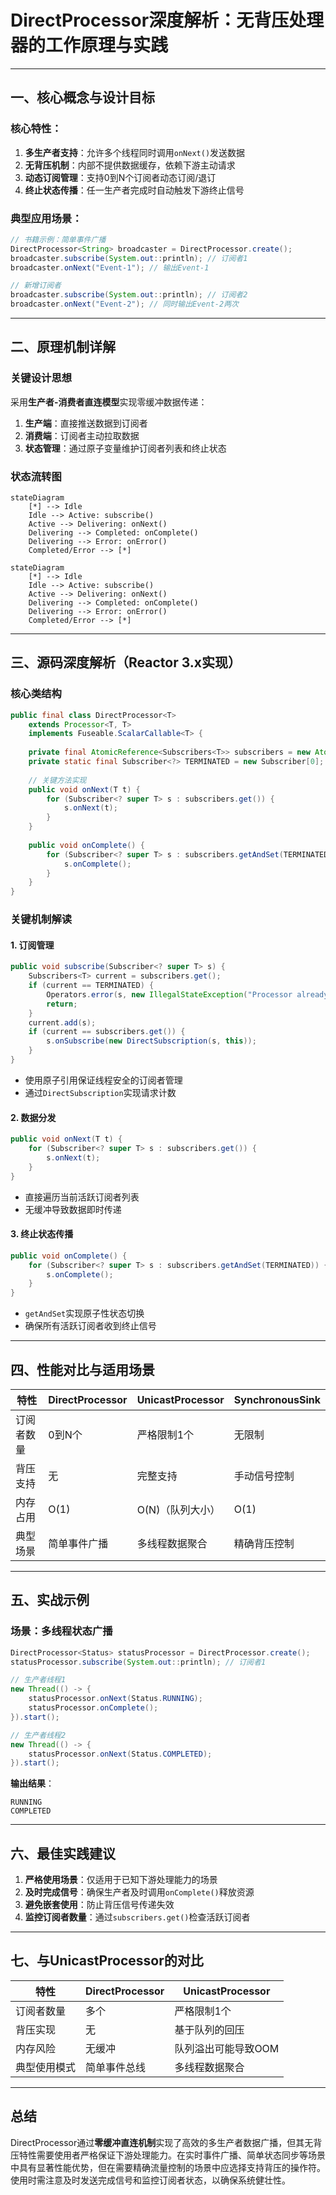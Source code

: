 # DirectProcessor深度解析：无背压处理器的工作原理与实践

------

## 一、核心概念与设计目标

### 核心特性：

1. **多生产者支持**：允许多个线程同时调用`onNext()`发送数据
2. **无背压机制**：内部不提供数据缓存，依赖下游主动请求
3. **动态订阅管理**：支持0到N个订阅者动态订阅/退订
4. **终止状态传播**：任一生产者完成时自动触发下游终止信号

### 典型应用场景：

```java
// 书籍示例：简单事件广播
DirectProcessor<String> broadcaster = DirectProcessor.create();
broadcaster.subscribe(System.out::println); // 订阅者1
broadcaster.onNext("Event-1"); // 输出Event-1

// 新增订阅者
broadcaster.subscribe(System.out::println); // 订阅者2
broadcaster.onNext("Event-2"); // 同时输出Event-2两次
```

------

## 二、原理机制详解

### 关键设计思想

采用**生产者-消费者直连模型**实现零缓冲数据传递：

1. **生产端**：直接推送数据到订阅者
2. **消费端**：订阅者主动拉取数据
3. **状态管理**：通过原子变量维护订阅者列表和终止状态

### 状态流转图

```mermaid
stateDiagram
    [*] --> Idle
    Idle --> Active: subscribe()
    Active --> Delivering: onNext()
    Delivering --> Completed: onComplete()
    Delivering --> Error: onError()
    Completed/Error --> [*]
```



```mermaid
stateDiagram
    [*] --> Idle
    Idle --> Active: subscribe()
    Active --> Delivering: onNext()
    Delivering --> Completed: onComplete()
    Delivering --> Error: onError()
    Completed/Error --> [*]
```

------

## 三、源码深度解析（Reactor 3.x实现）

### 核心类结构

```java
public final class DirectProcessor<T> 
    extends Processor<T, T> 
    implements Fuseable.ScalarCallable<T> {
    
    private final AtomicReference<Subscribers<T>> subscribers = new AtomicReference<>(Subscribers.EMPTY);
    private static final Subscriber<?> TERMINATED = new Subscriber[0];
    
    // 关键方法实现
    public void onNext(T t) {
        for (Subscriber<? super T> s : subscribers.get()) {
            s.onNext(t);
        }
    }
    
    public void onComplete() {
        for (Subscriber<? super T> s : subscribers.getAndSet(TERMINATED)) {
            s.onComplete();
        }
    }
}
```

### 关键机制解读

#### 1. 订阅管理

```java
public void subscribe(Subscriber<? super T> s) {
    Subscribers<T> current = subscribers.get();
    if (current == TERMINATED) {
        Operators.error(s, new IllegalStateException("Processor already terminated"));
        return;
    }
    current.add(s);
    if (current == subscribers.get()) {
        s.onSubscribe(new DirectSubscription(s, this));
    }
}
```

- 使用原子引用保证线程安全的订阅者管理
- 通过`DirectSubscription`实现请求计数

#### 2. 数据分发

```java
public void onNext(T t) {
    for (Subscriber<? super T> s : subscribers.get()) {
        s.onNext(t);
    }
}
```

- 直接遍历当前活跃订阅者列表
- 无缓冲导致数据即时传递

#### 3. 终止状态传播

```java
public void onComplete() {
    for (Subscriber<? super T> s : subscribers.getAndSet(TERMINATED)) {
        s.onComplete();
    }
}
```

- `getAndSet`实现原子性状态切换
- 确保所有活跃订阅者收到终止信号

------

## 四、性能对比与适用场景

| 特性       | DirectProcessor | UnicastProcessor | SynchronousSink |
| ---------- | --------------- | ---------------- | --------------- |
| 订阅者数量 | 0到N个          | 严格限制1个      | 无限制          |
| 背压支持   | 无              | 完整支持         | 手动信号控制    |
| 内存占用   | O(1)            | O(N)（队列大小） | O(1)            |
| 典型场景   | 简单事件广播    | 多线程数据聚合   | 精确背压控制    |

------

## 五、实战示例

### 场景：多线程状态广播

```java
DirectProcessor<Status> statusProcessor = DirectProcessor.create();
statusProcessor.subscribe(System.out::println); // 订阅者1

// 生产者线程1
new Thread(() -> {
    statusProcessor.onNext(Status.RUNNING);
    statusProcessor.onComplete();
}).start();

// 生产者线程2
new Thread(() -> {
    statusProcessor.onNext(Status.COMPLETED);
}).start();
```

**输出结果**：

```
RUNNING
COMPLETED
```

------

## 六、最佳实践建议

1. **严格使用场景**：仅适用于已知下游处理能力的场景
2. **及时完成信号**：确保生产者及时调用`onComplete()`释放资源
3. **避免嵌套使用**：防止背压信号传递失效
4. **监控订阅者数量**：通过`subscribers.get()`检查活跃订阅者

------

## 七、与UnicastProcessor的对比

| 特性         | DirectProcessor | UnicastProcessor    |
| ------------ | --------------- | ------------------- |
| 订阅者数量   | 多个            | 严格限制1个         |
| 背压实现     | 无              | 基于队列的回压      |
| 内存风险     | 无缓冲          | 队列溢出可能导致OOM |
| 典型使用模式 | 简单事件总线    | 多线程数据聚合      |

------

## 总结

DirectProcessor通过**零缓冲直连机制**实现了高效的多生产者数据广播，但其无背压特性需要使用者严格保证下游处理能力。在实时事件广播、简单状态同步等场景中具有显著性能优势，但在需要精确流量控制的场景中应选择支持背压的操作符。使用时需注意及时发送完成信号和监控订阅者状态，以确保系统健壮性。